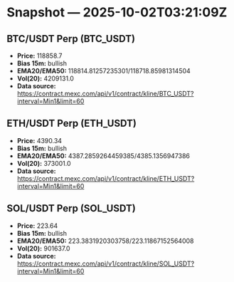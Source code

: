 # Snapshot — 2025-10-02T03:21:09Z

## BTC/USDT Perp (BTC_USDT)
- **Price:** 118858.7
- **Bias 15m:** bullish
- **EMA20/EMA50:** 118814.81257235301/118718.85981314504
- **Vol(20):** 4209131.0
- **Data source:** https://contract.mexc.com/api/v1/contract/kline/BTC_USDT?interval=Min1&limit=60

## ETH/USDT Perp (ETH_USDT)
- **Price:** 4390.34
- **Bias 15m:** bullish
- **EMA20/EMA50:** 4387.2859264459385/4385.1356947386
- **Vol(20):** 373001.0
- **Data source:** https://contract.mexc.com/api/v1/contract/kline/ETH_USDT?interval=Min1&limit=60

## SOL/USDT Perp (SOL_USDT)
- **Price:** 223.64
- **Bias 15m:** bullish
- **EMA20/EMA50:** 223.3831920303758/223.11867152564008
- **Vol(20):** 901637.0
- **Data source:** https://contract.mexc.com/api/v1/contract/kline/SOL_USDT?interval=Min1&limit=60
